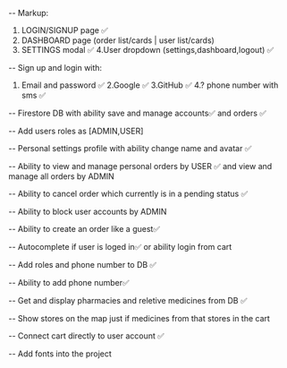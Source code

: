 -- Markup:

1. LOGIN/SIGNUP page ✅
2. DASHBOARD page (order list/cards | user list/cards)
3. SETTINGS modal ✅
   4.User dropdown (settings,dashboard,logout) ✅

-- Sign up and login with:

1. Email and password ✅
   2.Google ✅
   3.GitHub ✅
   4.? phone number with sms ✅

-- Firestore DB with ability save and manage accounts✅ and orders ✅

-- Add users roles as [ADMIN,USER]

-- Personal settings profile with ability change name and avatar ✅

-- Ability to view and manage personal orders by USER ✅ and view and manage all orders by ADMIN

-- Ability to cancel order which currently is in a pending status ✅

-- Ability to block user accounts by ADMIN

-- Ability to create an order like a guest✅

-- Autocomplete if user is loged in✅ or ability login from cart

-- Add roles and phone number to DB ✅

-- Ability to add phone number✅

-- Get and display pharmacies and reletive medicines from DB ✅

-- Show stores on the map just if medicines from that stores in the cart

-- Connect cart directly to user account ✅

-- Add fonts into the project
